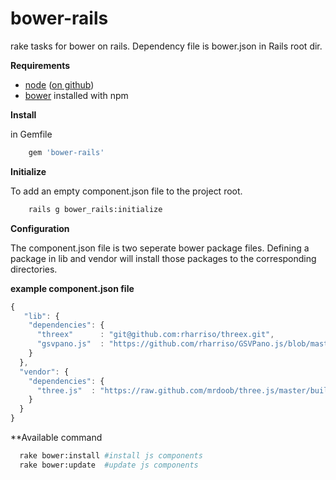 bower-rails
===========

rake tasks for bower on rails. Dependency file is bower.json in Rails root dir.

**Requirements**

* [node](http://nodejs.org) ([on github](https://github.com/joyent/node))
* [bower](https://github.com/twitter/bow) installed with npm

**Install**

in Gemfile

``` Ruby
	gem 'bower-rails'
```

**Initialize**

To add an empty component.json file to the project root.

``` Bash
	rails g bower_rails:initialize
```


**Configuration**

The component.json file is two seperate bower package files. Defining a package in lib and vendor will install those packages to the corresponding directories.

**example component.json file**

``` javascript
{
   "lib": {
    "dependencies": {
      "threex"      : "git@github.com:rharriso/threex.git",
      "gsvpano.js"  : "https://github.com/rharriso/GSVPano.js/blob/master/src/GSVPano.js"  
    }    
  },
  "vendor": {
    "dependencies": {
      "three.js"  : "https://raw.github.com/mrdoob/three.js/master/build/three.js"
    }
  }
}
```


**Available command

``` bash
  rake bower:install #install js components
  rake bower:update  #update js components
```